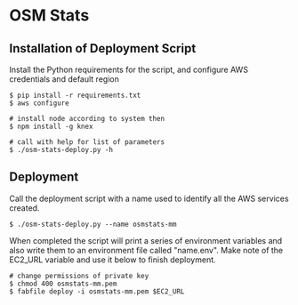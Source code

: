 # OSM Stats

## Installation of Deployment Script

Install the Python requirements for the script, and configure AWS credentials and default region

```
$ pip install -r requirements.txt
$ aws configure

# install node according to system then
$ npm install -g knex

# call with help for list of parameters
$ ./osm-stats-deploy.py -h

```

## Deployment

Call the deployment script with a name used to identify all the AWS services created.

```
$ ./osm-stats-deploy.py --name osmstats-mm
```

When completed the script will print a series of environment variables and also write them to an environment file called "name.env". Make note of the EC2_URL variable and use it below to finish deployment.

```
# change permissions of private key
$ chmod 400 osmstats-mm.pem
$ fabfile deploy -i osmstats-mm.pem $EC2_URL
```




